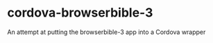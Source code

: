 cordova-browserbible-3
======================

An attempt at putting the browserbible-3 app into a Cordova wrapper
